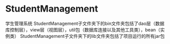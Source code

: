 # StudentManagement
学生管理系统
StudentManagement子文件夹下的bin文件夹包括了dao层（数据库控制层），view层（视图层），util包（数据库连接以及其他工具类），bean（实例类）
StudentManagement子文件夹下的lib文件夹包括了项目运行的所有jar包
